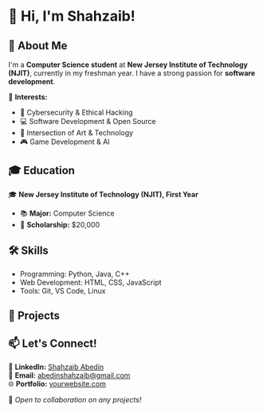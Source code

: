 # 👋 Hi, I'm Shahzaib!  

## 🚀 About Me  
I'm a **Computer Science student** at **New Jersey Institute of Technology (NJIT)**, currently in my freshman year. I have a strong passion for **software development**.  

📌 **Interests:**  
- 🔐 Cybersecurity & Ethical Hacking  
- 💻 Software Development & Open Source  
- 🎨 Intersection of Art & Technology  
- 🎮 Game Development & AI  

## 🎓 Education  
🎓 **New Jersey Institute of Technology (NJIT), First Year**  
- 📚 **Major:** Computer Science  
- 🎯 **Scholarship:** $20,000  

## 🛠️ Skills  
- Programming: Python, Java, C++ 
- Web Development: HTML, CSS, JavaScript  
- Tools: Git, VS Code, Linux  

## 📂 Projects  

## 📫 Let's Connect!  
💼 **LinkedIn:** [Shahzaib Abedin](www.linkedin.com/in/shahzaib-abedin-a1108b353)  
📧 **Email:** abedinshahzaib@gmail.com  
🌐 **Portfolio:** [yourwebsite.com](https://yourwebsite.com)  

🚀 *Open to collaboration on any projects!*  
